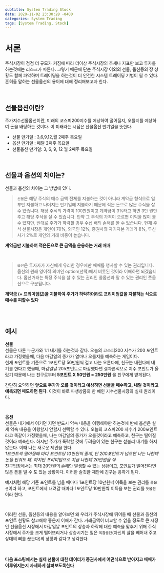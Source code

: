 ```yaml
---
subtitle: System Trading Stock
date: 2020-11-02 23:30:28 -0400
categories: System Trading
tags: [System Trading, Stock]
---
```


# 서론
주식시장이 점점 더 규모가 커짐에 따라 더이상 주식시장의 추세나 지표만 보고 투자를 하는것에는 리스크가 따른다. 그렇기 때문에 단순 주식시장 이외의 선물, 옵션등의 장 상황도 함께 파악하며 트레이딩을 하는것이 더 안전한 시스템 트레이딩 기법이 될 수 있다. 흔히들 말하는 선물옵션의 용어에 대해 정리해보고자 한다.

<br>

## 선물옵션이란?
주가지수선물옵션이란, 미래의 코스피200지수를 예상하여 떨어질지, 오를지를 예상하여 돈을 배팅하는 것이다. 이 미래라는 시점은 선물옵션 만기일을 뜻한다.

- 선물 만기일 : 3,6,9,12,월 2째주 목요일
- 옵션 만기일 : 매달 2째주 목요일
- 선물옵션 만기일: 3, 6, 9, 12 월 2째주 목요일

<br>

## 선물과 옵션의 차이는?
선물과 옵션의 차이는 그 방법에 있다. 

>`선물`은 해당 주식의 매수 금액 전체를 지불하는 것이 아니라 계약금 형식으로
일부만 지불하고 나머지는 만기일에 지불하기 때문에 적은 돈으로 많은 주식을 살 수 있습니다.
해당 주식의 가격이 100만원이고 계약금이 3%라고 하면 3만 원만 주고 해당 주식을 살 수 있습니다.
만약 그 주식의 가격이 오르면 이익을 많이 볼 수 있지만, 반대로 주가가 하락할 경우 수십 배의 손해를 볼 수 있습니다.
현재 주식 선물시장은 개인이 70%, 외국인 12%, 증권사의 자기자본 거래가 8%, 투신사가 2%로 개인의 거래 비중이 높습니다.

**계약금만 지불하여 적은돈으로 큰 금액을 운용하는 거래 매매**

<br>

>`옵션`은 투자자가 자신에게 유리한 경우에만 매매를 행사할 수 있는 권리입니다.
옵션의 원래 영어적 의미인 option(선택)에서 비롯된 것이라 이해하면 되겠습니다.
옵션거래는 특정 주식을 살 수 있는 권리인 콜옵션과 팔 수 있는 권리인 풋옵션으로 구분됩니다.

**계약금 (+ 프리미엄값)을 지불하여 주가가 하락하더라도 프리미엄값을 지불하는 식으로 매수를 피할수 있다**

<br><br>

## 예시

**선물** <br>
선물은 다른 누군가와 1:1 내기를 하는것과 같다.
오늘의 코스피200 지수가 200 포인트라고 가정했을때, 다음 마감일의 종가가 얼마나 오를지를 예측하는 게임이다. <br> 현재 포인트를 기준으로 1포인트당 50만원씩 걸고 나는 오른다에, 친구는 내린다에 내기를 한다고 했을때,
마감일날 205포인트로 마감했다면 결과론적으로 지수 포인트가 올랐기 때문에 나는 친구로부터 **5포인트 X 50만원 = 250만원** 을 친구에게 받게된다.

간단히 요약하면 **앞으로 주가가 오를 것이라고 예상하면 선물을 매수하고, 내릴 것이라고 예측되면 매도하면 된다**. 이것이 바로 파생상품의 한 예인 지수선물시장의 실제 원리이다.

<br>

**옵션** <br>
선물은 내기에서 이기던 지던 반드시 약속 내용을 이행해야만 하는것에 반해 옵션은 실제 약속 내용을 이행할지 안할지 선택할 수 있다.
오늘의 코스피200 지수가 200포인트라고 똑같이 가정했을때, 나는 마감일의 종가가 오를것이라고 예측하고, 친구는 떨어질 것이라 예측한다. 하지만 주가가 폭락할 것에 두려움이 있는 친구는 섣불리 내기를 하지 않는다. 이때 나는 새로운 제안을 한다.<br>
*1포인트씩 떨어질때 마다 포인트당 10만원씩 줄게, 단 200포인트가 넘으면 너는 나한테 돈을 안줘도 돼. 하지만 프리미엄으로 지금 나한테 20만원을 줘* <br>
친구입장에서는 최대 20만원의 손해만 발생할 수 있는 상황이고, 포인트가 떨어진다면 많은 돈을 벌 수 도 있는 상황이다. 이러한 솔깃한 제안에 친구는 응하게 된다.
<br>

예시처럼 해당 기준 포인트를 넘을 때마다 1포인트당 10만원씩 이득을 보는 권리를 `콜옵션`이라 하고,
포인트에서 내려갈 때마다 1포인트당 10만원씩 이득을 보는 권리를 `풋옵션`이라 한다.

<br>

이러한 선물, 옵션등의 내용을 알아보면 왜 우리가 주식시장에 뛰어들 때 선물과 옵션의 포인트 현황도 참고해야 좋은지 이해가 간다. 거래금액이 비교할 수 없을 정도로 큰 시장인 선물옵션 시장에서 마감일날 포인트의 상승과 하락에 대한 예측을 맞추기 위해 주식시장에서 주가를 크게 떨어뜨리거나 상승시기는 일은 `육참골단`(자신의 살을 베어내 주고 상대의 뼈를 끊는다)의 상황과 같다고 생각한다. 

<br><br>
**다음 포스팅에서는 실제 선물에 대한 데이터가 증권사에서 어떤식으로 받아지고 매매가 이루워지는지 자세하게 살펴보도록한다**
